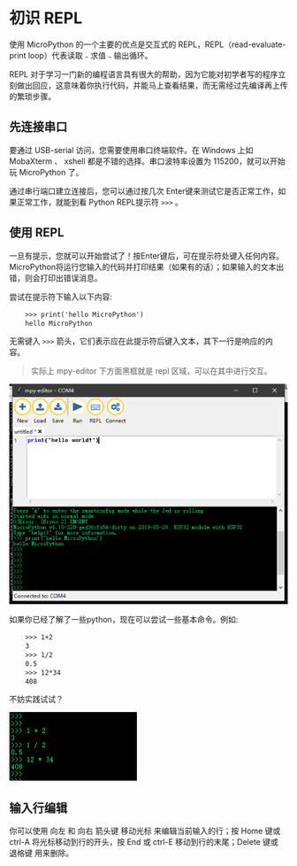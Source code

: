 初识 REPL
=========

使用 MicroPython 的一个主要的优点是交互式的 REPL，REPL（read-evaluate-print loop）代表读取﹣求值﹣输出循环。 

REPL 对于学习一门新的编程语言具有很大的帮助，因为它能对初学者写的程序立刻做出回应，这意味着你执行代码，并能马上查看结果，而无需经过先编译再上传的繁琐步骤。

先连接串口
----------

要通过 USB-serial 访问，您需要使用串口终端软件。在 Windows 上如 MobaXterm 、 xshell 都是不错的选择。串口波特率设置为 115200，就可以开始玩 MicroPython 了。

通过串行端口建立连接后，您可以通过按几次 Enter键来测试它是否正常工作，如果正常工作，就能到看 Python REPL提示符 `>>>` 。

使用 REPL
---------

一旦有提示，您就可以开始尝试了！按Enter键后，可在提示符处键入任何内容。MicroPython将运行您输入的代码并打印结果（如果有的话）；如果输入的文本出错，则会打印出错误消息。

尝试在提示符下输入以下内容:

```
    >>> print('hello MicroPython')
    hello MicroPython
```

无需键入 `>>>` 箭头，它们表示应在此提示符后键入文本，其下一行是响应的内容。

> 实际上 mpy-editor 下方面黑框就是 repl 区域，可以在其中进行交互。

![](../../assets/micropython/basic/images/editor_repl.png)

如果你已经了解了一些python，现在可以尝试一些基本命令。例如:

```
    >>> 1+2
    3
    >>> 1/2
    0.5
    >>> 12*34
    408
```
不妨实践试试？

![](../../assets/micropython/basic/images/test_repl.png)

输入行编辑
----------

你可以使用 向左 和 向右 箭头键 移动光标 来编辑当前输入的行；按 Home 键或 ctrl-A 将光标移动到行的开头，按 End 或 ctrl-E 移动到行的末尾；Delete 键或 退格键 用来删除。